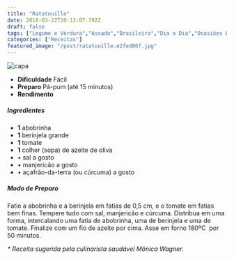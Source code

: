 ```yaml
---
title: "Ratatouille"
date: 2018-03-22T20:13:07.792Z
draft: false
tags: ["Legume e Verdura","Assado","Brasileira","Dia a Dia","Ocasiões Especiais","Leve e Saudável","Legumes","receita leve"]
categories: ["Receitas"]
featured_image: "/post/ratatouille.e2fed06f.jpg"
---
```


![capa](/post/ratatouille.e2fed06f.jpg)

*   **Dificuldade** Fácil
*   **Preparo** Pá-pum (até 15 minutos)
*   **Rendimento**

##### Ingredientes

*   **1** abobrinha
*   **1** berinjela grande
*   **1** tomate
*   **1** colher (sopa) de azeite de oliva
*   • sal a gosto
*   • manjericão a gosto
*   • açafrão-da-terra (ou cúrcuma) a gosto

##### Modo de Preparo

Fatie a abobrinha e a berinjela em fatias de 0,5 cm, e o tomate em fatias bem finas. Tempere tudo com sal, manjericão e cúrcuma. Distribua em uma forma, intercalando uma fatia de abobrinha, uma de berinjela e uma de tomate. Finalize com um fio de azeite por cima. Asse em forno 180ºC  por 50 minutos.

_\* Receita sugerida pela culinarista saudável Mônica Wagner._
